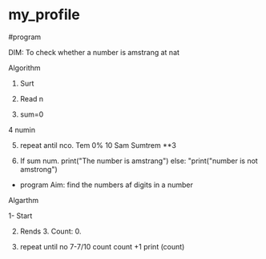 # my_profile

#program

DIM: To check whether a number is amstrang at nat

Algorithm

1. Surt

2. Read n

3. sum=0

4 numin

5. repeat antil nco. Tem 0% 10 Sam Sumtrem **3

6. If sum num. print("The number is amstrang") else: "print("number is not amstrong")

- program Aim: find the numbers af digits in a number

Algarthm

1- Start

2. Rends 3. Count: 0.

3. repeat until no 7-7/10 count count +1 print (count)
